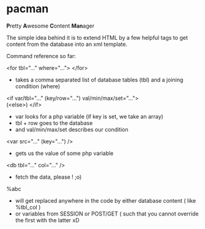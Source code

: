 # pacman

**P**retty **A**wesome **C**ontent **Man**ager

The simple idea behind it is to extend HTML by a few helpful tags to get content from the database into an xml template.

Command reference so far:

&lt;for tbl="..." where="..."&gt;
&lt;/for&gt;
- takes a comma separated list of database tables (tbl) and a joining condition (where)


&lt;if var/tbl="..." (key/row="...") val/min/max/set="..."&gt;  
(&lt;else&gt;)
&lt;/if&gt;
- var looks for a php variable (if key is set, we take an array)
- tbl + row goes to the database
- and val/min/max/set describes our condition

&lt;var src="..." (key="...") /&gt;
- gets us the value of some php variable

&lt;db tbl="..." col="..." /&gt;
- fetch the data, please ! ;o)

%abc
- will get replaced anywhere in the code by either database content ( like %tbl_col )
- or variables from SESSION or POST/GET ( such that you cannot override the first with the latter xD
